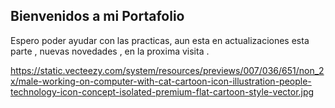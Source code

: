 ## Bienvenidos a mi Portafolio

Espero poder ayudar con las practicas, aun esta en actualizaciones esta parte , nuevas novedades , en la proxima visita  .

https://static.vecteezy.com/system/resources/previews/007/036/651/non_2x/male-working-on-computer-with-cat-cartoon-icon-illustration-people-technology-icon-concept-isolated-premium-flat-cartoon-style-vector.jpg 
